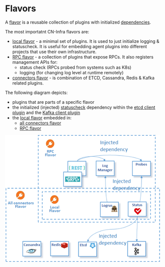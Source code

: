 # Flavors

A [flavor](../docs/guidelines/PLUGIN_FLAVORS.md) is a reusable
collection of plugins with initialized
[dependencies](../docs/guidelines/PLUGIN_DEPENDENCIES.md).

The most importatnt CN-Infra flavors are:
* [local flavor](local) - a minimal set of plugins. It is used to just
   initialize logging & statuscheck. It is useful for embedding agent
   plugins into different projects that use their own infrastructure.
* [RPC flavor](rpc) - a collection of plugins that expose RPCs.
  It also registers management APIs for:
  * status check (RPCs probed from systems such as K8s)
  * logging (for changing log level at runtime remotely)
* [connectors flavor](connectors) - is combination of ETCD, Cassandra,
  Redis & Kafka related plugins.
  
The following diagram depicts:
* plugins that are parts of a specific flavor
* the initialized (injected) [statuscheck](../health/statuscheck)
  dependency within the [etcd client plugin](../db/keyval/etcdv3)
  and the [Kafka client plugin](../messaging/kafka)
* the [local flavor](local) embedded in:
    * [all connectors flavor](connectors) 
    * [RPC flavor](rpc)

![flavors](../docs/imgs/flavors.png)
